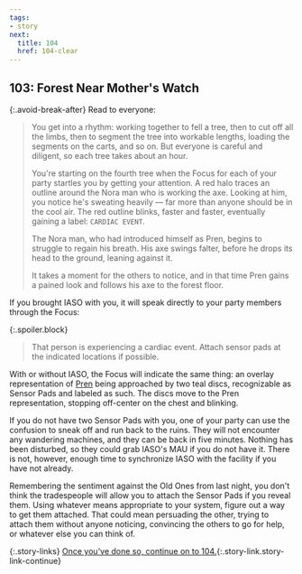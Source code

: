 ```yaml
---
tags:
- story
next:
  title: 104
  href: 104-clear
---
```


## 103: Forest Near Mother's Watch

{:.avoid-break-after}
Read to everyone:

> You get into a rhythm: working together to fell a tree, then to cut off all the limbs, then to segment the tree into workable lengths, loading the segments on the carts, and so on. 
> But everyone is careful and diligent, so each tree takes about an hour.
>
> You're starting on the fourth tree when the Focus for each of your party startles you by getting your attention.
> A red halo traces an outline around the Nora man who is working the axe.
> Looking at him, you notice he's sweating heavily — far more than anyone should be in the cool air.
> The red outline blinks, faster and faster, eventually gaining a label: `CARDIAC EVENT`.
>
> The Nora man, who had introduced himself as Pren, begins to struggle to regain his breath.
> His axe swings falter, before he drops its head to the ground, leaning against it.
>
> It takes a moment for the others to notice, and in that time Pren gains a pained look and follows his axe to the forest floor. 

If you brought IASO with you, it will speak directly to your party members through the Focus:

{:.spoiler.block}
> That person is experiencing a cardiac event.
> Attach sensor pads at the indicated locations if possible.

With or without IASO, the Focus will indicate the same thing: an overlay representation of [Pren](450-pren.md) being approached by two teal discs, recognizable as Sensor Pads and labeled as such.
The discs move to the Pren representation, stopping off-center on the chest and blinking.

If you do not have two Sensor Pads with you, one of your party can use the confusion to sneak off and run back to the ruins.
They will not encounter any wandering machines, and they can be back in five minutes.
Nothing has been disturbed, so they could grab IASO's MAU if you do not have it.
There is not, however, enough time to synchronize IASO with the facility if you have not already.

Remembering the sentiment against the Old Ones from last night, you don't think the tradespeople will allow you to attach the Sensor Pads if you reveal them.
Using whatever means appropriate to your system, figure out a way to get them attached.
That could mean persuading the other, trying to attach them without anyone noticing, convincing the others to go for help, or whatever else you can think of.

{:.story-links}
[Once you've done so, continue on to 104.](104-clear.md){:.story-link.story-link-continue}
